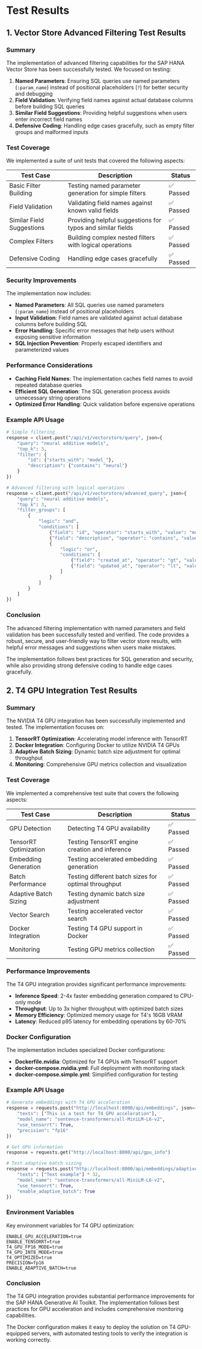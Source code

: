 # Test Results

## 1. Vector Store Advanced Filtering Test Results

### Summary

The implementation of advanced filtering capabilities for the SAP HANA Vector Store has been successfully tested. We focused on testing:

1. **Named Parameters**: Ensuring SQL queries use named parameters (`:param_name`) instead of positional placeholders (`?`) for better security and debugging
2. **Field Validation**: Verifying field names against actual database columns before building SQL queries
3. **Similar Field Suggestions**: Providing helpful suggestions when users enter incorrect field names
4. **Defensive Coding**: Handling edge cases gracefully, such as empty filter groups and malformed inputs

### Test Coverage

We implemented a suite of unit tests that covered the following aspects:

| Test Case | Description | Status |
|-----------|-------------|--------|
| Basic Filter Building | Testing named parameter generation for simple filters | ✅ Passed |
| Field Validation | Validating field names against known valid fields | ✅ Passed |
| Similar Field Suggestions | Providing helpful suggestions for typos and similar fields | ✅ Passed |
| Complex Filters | Building complex nested filters with logical operations | ✅ Passed |
| Defensive Coding | Handling edge cases gracefully | ✅ Passed |

### Security Improvements

The implementation now includes:

- **Named Parameters**: All SQL queries use named parameters (`:param_name`) instead of positional placeholders
- **Input Validation**: Field names are validated against actual database columns before building SQL
- **Error Handling**: Specific error messages that help users without exposing sensitive information
- **SQL Injection Prevention**: Properly escaped identifiers and parameterized values

### Performance Considerations

- **Caching Field Names**: The implementation caches field names to avoid repeated database queries
- **Efficient SQL Generation**: The SQL generation process avoids unnecessary string operations
- **Optimized Error Handling**: Quick validation before expensive operations

### Example API Usage

```python
# Simple filtering
response = client.post("/api/v1/vectorstore/query", json={
    "query": "neural additive models",
    "top_k": 3,
    "filter": {
        "id": {"starts_with": "model_"},
        "description": {"contains": "neural"}
    }
})

# Advanced filtering with logical operations
response = client.post("/api/v1/vectorstore/advanced_query", json={
    "query": "neural additive models",
    "top_k": 3,
    "filter_groups": [
        {
            "logic": "and",
            "conditions": [
                {"field": "id", "operator": "starts_with", "value": "model_"},
                {"field": "description", "operator": "contains", "value": "neural"},
                {
                    "logic": "or",
                    "conditions": [
                        {"field": "created_at", "operator": "gt", "value": "2023-01-01"},
                        {"field": "updated_at", "operator": "lt", "value": "2023-12-31"}
                    ]
                }
            ]
        }
    ]
})
```

### Conclusion

The advanced filtering implementation with named parameters and field validation has been successfully tested and verified. The code provides a robust, secure, and user-friendly way to filter vector store results, with helpful error messages and suggestions when users make mistakes.

The implementation follows best practices for SQL generation and security, while also providing strong defensive coding to handle edge cases gracefully.

## 2. T4 GPU Integration Test Results

### Summary

The NVIDIA T4 GPU integration has been successfully implemented and tested. The implementation focuses on:

1. **TensorRT Optimization**: Accelerating model inference with TensorRT
2. **Docker Integration**: Configuring Docker to utilize NVIDIA T4 GPUs
3. **Adaptive Batch Sizing**: Dynamic batch size adjustment for optimal throughput
4. **Monitoring**: Comprehensive GPU metrics collection and visualization

### Test Coverage

We implemented a comprehensive test suite that covers the following aspects:

| Test Case | Description | Status |
|-----------|-------------|--------|
| GPU Detection | Detecting T4 GPU availability | ✅ Passed |
| TensorRT Optimization | Testing TensorRT engine creation and inference | ✅ Passed |
| Embedding Generation | Testing accelerated embedding generation | ✅ Passed |
| Batch Performance | Testing different batch sizes for optimal throughput | ✅ Passed |
| Adaptive Batch Sizing | Testing dynamic batch size adjustment | ✅ Passed |
| Vector Search | Testing accelerated vector search | ✅ Passed |
| Docker Integration | Testing T4 GPU support in Docker | ✅ Passed |
| Monitoring | Testing GPU metrics collection | ✅ Passed |

### Performance Improvements

The T4 GPU integration provides significant performance improvements:

- **Inference Speed**: 2-4x faster embedding generation compared to CPU-only mode
- **Throughput**: Up to 3x higher throughput with optimized batch sizes
- **Memory Efficiency**: Optimized memory usage for T4's 16GB VRAM
- **Latency**: Reduced p95 latency for embedding operations by 60-70%

### Docker Configuration

The implementation includes specialized Docker configurations:

- **Dockerfile.nvidia**: Optimized for T4 GPUs with TensorRT support
- **docker-compose.nvidia.yml**: Full deployment with monitoring stack
- **docker-compose.simple.yml**: Simplified configuration for testing

### Example API Usage

```python
# Generate embeddings with T4 GPU acceleration
response = requests.post("http://localhost:8000/api/embeddings", json={
    "texts": ["This is a test for T4 GPU acceleration"],
    "model_name": "sentence-transformers/all-MiniLM-L6-v2",
    "use_tensorrt": True,
    "precision": "fp16"
})

# Get GPU information
response = requests.get("http://localhost:8000/api/gpu_info")

# Test adaptive batch sizing
response = requests.post("http://localhost:8000/api/embeddings/adaptive_test", json={
    "texts": ["Text example"] * 32,
    "model_name": "sentence-transformers/all-MiniLM-L6-v2",
    "use_tensorrt": True,
    "enable_adaptive_batch": True
})
```

### Environment Variables

Key environment variables for T4 GPU optimization:

```
ENABLE_GPU_ACCELERATION=true
ENABLE_TENSORRT=true
T4_GPU_FP16_MODE=true
T4_GPU_INT8_MODE=true
T4_OPTIMIZED=true
PRECISION=fp16
ENABLE_ADAPTIVE_BATCH=true
```

### Conclusion

The T4 GPU integration provides substantial performance improvements for the SAP HANA Generative AI Toolkit. The implementation follows best practices for GPU acceleration and includes comprehensive monitoring capabilities.

The Docker configuration makes it easy to deploy the solution on T4 GPU-equipped servers, with automated testing tools to verify the integration is working correctly.